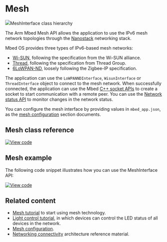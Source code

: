 <h1 id="mesh-api">Mesh</h1>

<span class="images">![](https://os.mbed.com/docs/mbed-os/development/mbed-os-api-doxy/class_mesh_interface.png)<span>MeshInterface class hierarchy</span></span>

The Arm Mbed Mesh API allows the application to use the IPv6 mesh network topologies through the [Nanostack](../reference/6LoWPAN-ND-tech.html) networking stack.

Mbed OS provides three types of IPv6-based mesh networks:

- [Wi-SUN](../reference/wisun-tech.html), following the specification from the Wi-SUN alliance.
- [Thread](../reference/thread-tech.html), following the specification from Thread Group.
- [6LoWPAN-ND](../reference/6LoWPAN-ND-tech.html), loosely following the Zigbee-IP specification.

The application can use the `LoWPANNDInterface`, `WisunInterface` or `ThreadInterface` object to connect to the mesh network. When successfully connected, the application can use the Mbed [C++ socket APIs](network-socket.html) to create a socket to start communication with a remote peer. You can use the [Network status API](network-status.html) to monitor changes in the network status.

You can configure the mesh interface by providing values in `mbed_app.json`, as the [mesh configuration](../reference/configuration-mesh.html) section documents.

## Mesh class reference

[![View code](https://www.mbed.com/embed/?type=library)](https://os.mbed.com/docs/mbed-os/development/mbed-os-api-doxy/class_mesh_interface.html)

## Mesh example

The following code snippet illustrates how you can use the MeshInterface API:

[![View code](https://www.mbed.com/embed/?url=https://github.com/ARMmbed/mbed-os-examples-docs_only/blob/master/APIs_NetworkInterface/Mesh_Ex1)](https://github.com/ARMmbed/mbed-os-examples-docs_only/blob/master/APIs_NetworkInterface/Mesh_Ex1/main.cpp)


## Related content

- [Mesh tutorial](../tutorials/mesh-tutorial.html) to start using mesh technology.
- [Light control tutorial](../apis/light-control.html), in which devices can control the LED status of all devices in the network.
- [Mesh configuration](../reference/configuration-mesh.html).
- [Networking connectivity](../reference/networking.html) architecture reference material.
